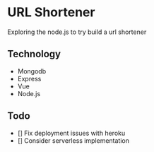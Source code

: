 # URL Shortener

Exploring the node.js to try build a url shortener

## Technology

- Mongodb
- Express
- Vue
- Node.js

## Todo
- [] Fix deployment issues with heroku
- [] Consider serverless implementation
